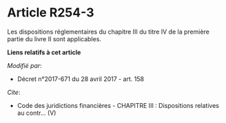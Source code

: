 # Article R254-3

Les dispositions réglementaires du chapitre III du titre IV de la première partie du livre II sont applicables.

**Liens relatifs à cet article**

_Modifié par_:

  - Décret n°2017-671 du 28 avril 2017 - art. 158

_Cite_:

  - Code des juridictions financières -  CHAPITRE III :  Dispositions relatives au contr... (V)
